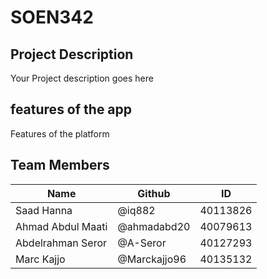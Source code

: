 # SOEN342

## Project Description
Your Project description goes here

## features of the app
Features of the platform

## Team Members
| Name | Github | ID | 
| --- | --- | --- | 
| Saad Hanna | @iq882 | 40113826 | 
| Ahmad Abdul Maati | @ahmadabd20 | 40079613 | 
| Abdelrahman Seror | @A-Seror | 40127293 |
| Marc Kajjo | @Marckajjo96 | 40135132 | 

